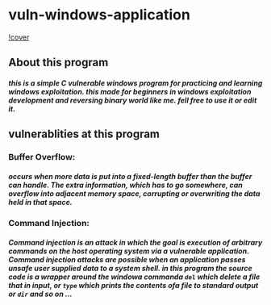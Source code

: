 # vuln-windows-application
[!cover](https://pbs.twimg.com/media/FDdt-EoXIAAjzUR?format=jpg&name=900x900)
## About this program
##### this is a simple C vulnerable windows program for practicing and learning windows exploitation. this made for beginners in windows exploitation development and reversing binary world like me. fell free to use it or edit it.

## vulnerablities at this program

### Buffer Overflow:
##### occurs when more data is put into a fixed-length buffer than the buffer can handle. The extra information, which has to go somewhere, can overflow into adjacent memory space, corrupting or overwriting the data held in that space.

### Command Injection:
##### Command injection is an attack in which the goal is execution of arbitrary commands on the host operating system via a vulnerable application. Command injection attacks are possible when an application passes unsafe user supplied data to a system shell. in this program the source code is a wrapper around the windowa commanda ``` del ``` which delete a file that in input, or ``` type ``` which prints the contents ofa file to standard output or ``` dir ``` and so on ...
